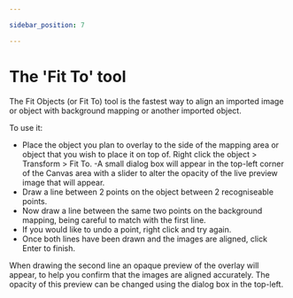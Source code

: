 ```yaml
---

sidebar_position: 7

---
```

# The 'Fit To' tool

The Fit Objects (or Fit To) tool is the fastest way to align an imported image or object with background mapping or another imported object.

To use it:

- Place the object you plan to overlay to the side of the mapping area or object that you wish to place it on top of.
Right click the object > Transform > Fit To.
-A small dialog box will appear in the top-left corner of the Canvas area with a slider to alter the opacity of the live preview image that will appear.
- Draw a line between 2 points on the object between 2 recogniseable points.
- Now draw a line between the same two points on the background mapping, being careful to match with the first line.
- If you would like to undo a point, right click and try again.
- Once both lines have been drawn and the images are aligned, click Enter to finish.

When drawing the second line an opaque preview of the overlay will appear, to help you confirm that the images are aligned accurately. The opacity of this preview can be changed using the dialog box in the top-left.
